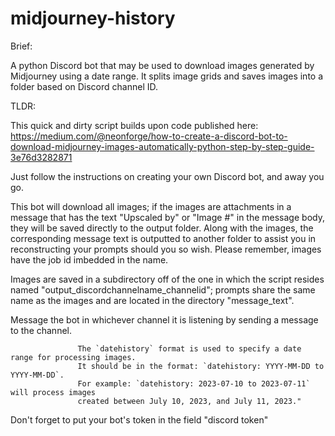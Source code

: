 # midjourney-history

Brief:

A python Discord bot that may be used to download images generated by Midjourney using a date range. It splits image grids and saves images into a folder based on Discord channel ID.

TLDR:

This quick and dirty script builds upon code published here:
https://medium.com/@neonforge/how-to-create-a-discord-bot-to-download-midjourney-images-automatically-python-step-by-step-guide-3e76d3282871 

Just follow the instructions on creating your own Discord bot, and away you go.

This bot will download all images; if the images are attachments in a message that has the text "Upscaled by" or "Image #" in the message body, they will be saved directly to the output folder. Along with the images, the corresponding message text is outputted to another folder to assist you in reconstructing your prompts should you so wish. Please remember, images have the job id imbedded in the name.

Images are saved in a subdirectory off of the one in which the script resides named "output_discordchannelname_channelid"; prompts share the same name as the images and are located in the directory "message_text".

Message the bot in whichever channel it is listening by sending a message to the channel.

                   The `datehistory` format is used to specify a date range for processing images.
                   It should be in the format: `datehistory: YYYY-MM-DD to YYYY-MM-DD`.
                   For example: `datehistory: 2023-07-10 to 2023-07-11` will process images
                   created between July 10, 2023, and July 11, 2023."

Don't forget to put your bot's token in the field "discord token"
